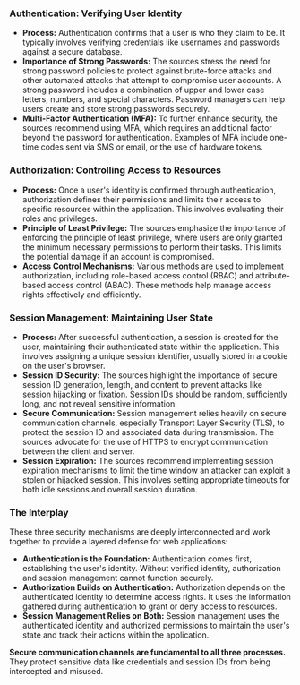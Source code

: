 ### Authentication: Verifying User Identity

- **Process:** Authentication confirms that a user is who they claim to be. It typically involves verifying credentials like usernames and passwords against a secure database.
- **Importance of Strong Passwords:** The sources stress the need for strong password policies to protect against brute-force attacks and other automated attacks that attempt to compromise user accounts. A strong password includes a combination of upper and lower case letters, numbers, and special characters. Password managers can help users create and store strong passwords securely.
- **Multi-Factor Authentication (MFA):** To further enhance security, the sources recommend using MFA, which requires an additional factor beyond the password for authentication. Examples of MFA include one-time codes sent via SMS or email, or the use of hardware tokens.

### Authorization: Controlling Access to Resources

- **Process:** Once a user's identity is confirmed through authentication, authorization defines their permissions and limits their access to specific resources within the application. This involves evaluating their roles and privileges.
- **Principle of Least Privilege:** The sources emphasize the importance of enforcing the principle of least privilege, where users are only granted the minimum necessary permissions to perform their tasks. This limits the potential damage if an account is compromised.
- **Access Control Mechanisms:** Various methods are used to implement authorization, including role-based access control (RBAC) and attribute-based access control (ABAC). These methods help manage access rights effectively and efficiently.

### Session Management: Maintaining User State

- **Process:** After successful authentication, a session is created for the user, maintaining their authenticated state within the application. This involves assigning a unique session identifier, usually stored in a cookie on the user's browser.
- **Session ID Security:** The sources highlight the importance of secure session ID generation, length, and content to prevent attacks like session hijacking or fixation. Session IDs should be random, sufficiently long, and not reveal sensitive information.
- **Secure Communication:** Session management relies heavily on secure communication channels, especially Transport Layer Security (TLS), to protect the session ID and associated data during transmission. The sources advocate for the use of HTTPS to encrypt communication between the client and server.
- **Session Expiration:** The sources recommend implementing session expiration mechanisms to limit the time window an attacker can exploit a stolen or hijacked session. This involves setting appropriate timeouts for both idle sessions and overall session duration.

### The Interplay

These three security mechanisms are deeply interconnected and work together to provide a layered defense for web applications:

- **Authentication is the Foundation:** Authentication comes first, establishing the user's identity. Without verified identity, authorization and session management cannot function securely.
- **Authorization Builds on Authentication:** Authorization depends on the authenticated identity to determine access rights. It uses the information gathered during authentication to grant or deny access to resources.
- **Session Management Relies on Both:** Session management uses the authenticated identity and authorized permissions to maintain the user's state and track their actions within the application.

**Secure communication channels are fundamental to all three processes.** They protect sensitive data like credentials and session IDs from being intercepted and misused.